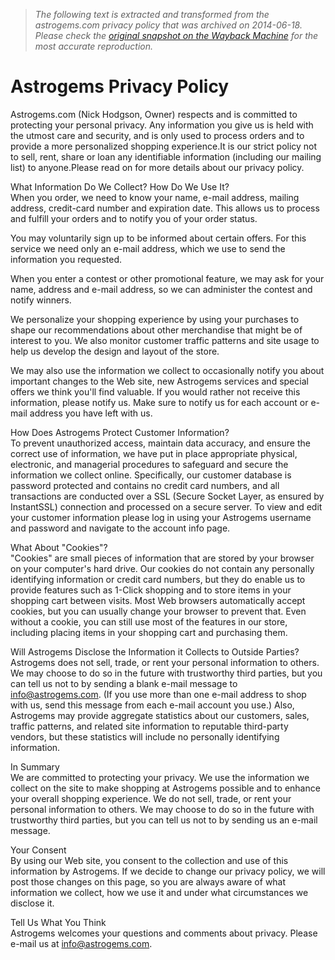 > *The following text is extracted and transformed from the astrogems.com privacy policy that was archived on 2014-06-18. Please check the [original snapshot on the Wayback Machine](https://web.archive.org/web/20140618033822id_/http%3A//www.astrogems.com/privacy_policy.php) for the most accurate reproduction.*

# Astrogems Privacy Policy

  
Astrogems.com (Nick Hodgson, Owner) respects and is committed to protecting your personal privacy. Any information you give us is held with the utmost care and security, and is only used to process orders and to provide a more personalized shopping experience.It is our strict policy not to sell, rent, share or loan any identifiable information (including our mailing list) to anyone.Please read on for more details about our privacy policy. 

What Information Do We Collect? How Do We Use It?  
When you order, we need to know your name, e-mail address, mailing address, credit-card number and expiration date. This allows us to process and fulfill your orders and to notify you of your order status.

You may voluntarily sign up to be informed about certain offers. For this service we need only an e-mail address, which we use to send the information you requested. 

When you enter a contest or other promotional feature, we may ask for your name, address and e-mail address, so we can administer the contest and notify winners. 

We personalize your shopping experience by using your purchases to shape our recommendations about other merchandise that might be of interest to you. We also monitor customer traffic patterns and site usage to help us develop the design and layout of the store. 

We may also use the information we collect to occasionally notify you about important changes to the Web site, new Astrogems services and special offers we think you'll find valuable. If you would rather not receive this information, please notify us. Make sure to notify us for each account or e-mail address you have left with us. 

How Does Astrogems Protect Customer Information?  
To prevent unauthorized access, maintain data accuracy, and ensure the correct use of information, we have put in place appropriate physical, electronic, and managerial procedures to safeguard and secure the information we collect online. Specifically, our customer database is password protected and contains no credit card numbers, and all transactions are conducted over a SSL (Secure Socket Layer, as ensured by InstantSSL) connection and processed on a secure server. To view and edit your customer information please log in using your Astrogems username and password and navigate to the account info page.

What About "Cookies"?   
"Cookies" are small pieces of information that are stored by your browser on your computer's hard drive. Our cookies do not contain any personally identifying information or credit card numbers, but they do enable us to provide features such as 1-Click shopping and to store items in your shopping cart between visits. Most Web browsers automatically accept cookies, but you can usually change your browser to prevent that. Even without a cookie, you can still use most of the features in our store, including placing items in your shopping cart and purchasing them. 

Will Astrogems Disclose the Information it Collects to Outside Parties?   
Astrogems does not sell, trade, or rent your personal information to others. We may choose to do so in the future with trustworthy third parties, but you can tell us not to by sending a blank e-mail message to info@astrogems.com. (If you use more than one e-mail address to shop with us, send this message from each e-mail account you use.) Also, Astrogems may provide aggregate statistics about our customers, sales, traffic patterns, and related site information to reputable third-party vendors, but these statistics will include no personally identifying information. 

In Summary   
We are committed to protecting your privacy. We use the information we collect on the site to make shopping at Astrogems possible and to enhance your overall shopping experience. We do not sell, trade, or rent your personal information to others. We may choose to do so in the future with trustworthy third parties, but you can tell us not to by sending us an e-mail message.

Your Consent   
By using our Web site, you consent to the collection and use of this information by Astrogems. If we decide to change our privacy policy, we will post those changes on this page, so you are always aware of what information we collect, how we use it and under what circumstances we disclose it. 

Tell Us What You Think  
Astrogems welcomes your questions and comments about privacy. Please e-mail us at [info@astrogems.com](mailto:askastrogems@gmail.com).
